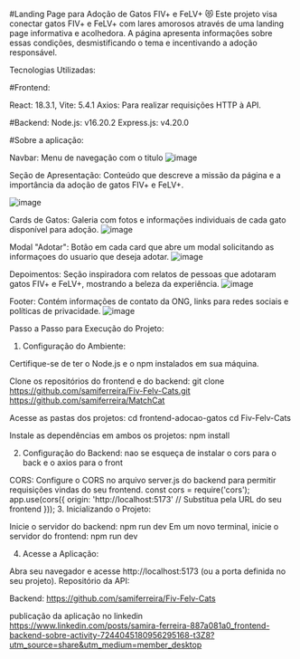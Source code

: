 #Landing Page para Adoção de Gatos FIV+ e FeLV+ 😻
Este projeto visa conectar gatos FIV+ e FeLV+ com lares amorosos através de uma landing page informativa e acolhedora. 
A página apresenta informações sobre essas condições, desmistificando o tema e incentivando a adoção responsável.

Tecnologias Utilizadas:

#Frontend:

React: 18.3.1,
Vite: 5.4.1
Axios: Para realizar requisições HTTP à API.

#Backend:
Node.js: v16.20.2
Express.js: v4.20.0

#Sobre a aplicação:

Navbar: Menu de navegação com o titulo
![image](https://github.com/user-attachments/assets/afd687eb-593b-4206-b1f6-2698e850ca43)


Seção de Apresentação: Conteúdo que descreve a missão da página e a importância da adoção de gatos FIV+ e FeLV+.

![image](https://github.com/user-attachments/assets/0434a4b2-74cb-4783-9582-5811bc153e36)



Cards de Gatos: Galeria com fotos e informações individuais de cada gato disponível para adoção.
![image](https://github.com/user-attachments/assets/009b9c9d-b650-47a7-aa3e-96e5c4afe49e)


Modal "Adotar": Botão em cada card que abre um modal solicitando as informaçoes do usuario que deseja adotar.
![image](https://github.com/user-attachments/assets/055bac65-c5da-4c3e-9897-06cd1ce25438)


Depoimentos: Seção inspiradora com relatos de pessoas que adotaram gatos FIV+ e FeLV+, mostrando a beleza da experiência.
![image](https://github.com/user-attachments/assets/4f6d336d-092a-4a8e-8cb4-d6863d9c9993)



Footer: Contém informações de contato da ONG, links para redes sociais e políticas de privacidade.
![image](https://github.com/user-attachments/assets/0b4dc267-58f1-48d7-a4e8-8b405ba28dbb)


Passo a Passo para Execução do Projeto:

1. Configuração do Ambiente:

Certifique-se de ter o Node.js e o npm instalados em sua máquina.

Clone os repositórios do frontend e do backend:
git clone https://github.com/samiferreira/Fiv-Felv-Cats.git
https://github.com/samiferreira/MatchCat

Acesse as pastas dos projetos:
cd frontend-adocao-gatos
cd Fiv-Felv-Cats

Instale as dependências em ambos os projetos:
npm install

2. Configuração do Backend:
nao se esqueça de instalar o cors para o back 
e o axios para o front

CORS: Configure o CORS no arquivo server.js do backend para permitir requisições vindas do seu frontend.
const cors = require('cors');
app.use(cors({
    origin: 'http://localhost:5173' // Substitua pela URL do seu frontend
}));
3. Inicializando o Projeto:

Inicie o servidor do backend:
npm run dev
Em um novo terminal, inicie o servidor do frontend:
npm run dev

4. Acesse a Aplicação:

Abra seu navegador e acesse http://localhost:5173 (ou a porta definida no seu projeto).
Repositório da API:

Backend: https://github.com/samiferreira/Fiv-Felv-Cats

publicação da aplicação no linkedin https://www.linkedin.com/posts/samira-ferreira-887a081a0_frontend-backend-sobre-activity-7244045180956295168-t3Z8?utm_source=share&utm_medium=member_desktop
